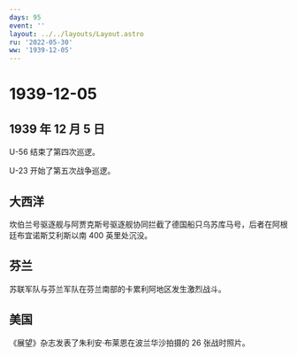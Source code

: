 ```yaml
---
days: 95
event: ''
layout: ../../layouts/Layout.astro
ru: '2022-05-30'
ww: '1939-12-05'
---
```


# 1939-12-05

## 1939 年 12 月 5 日

U-56 结束了第四次巡逻。

U-23 开始了第五次战争巡逻。

## 大西洋

坎伯兰号驱逐舰与阿贾克斯号驱逐舰协同拦截了德国船只乌苏库马号，后者在阿根廷布宜诺斯艾利斯以南
400 英里处沉没。

## 芬兰

苏联军队与芬兰军队在芬兰南部的卡累利阿地区发生激烈战斗。

## 美国

《展望》杂志发表了朱利安·布莱恩在波兰华沙拍摄的 26 张战时照片。
